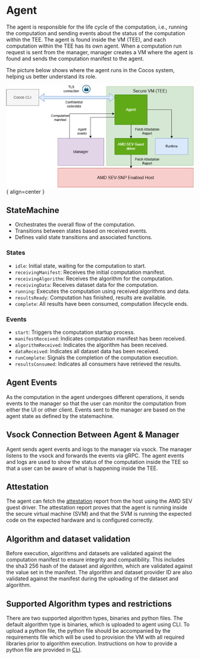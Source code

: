 # Agent

The agent is responsible for the life cycle of the computation, i.e., running the computation and sending events about the status of the computation within the TEE. The agent is found inside the VM (TEE), and each computation within the TEE has its own agent. When a computation run request is sent from the manager, manager creates a VM where the agent is found and sends the computation manifest to the agent.

The picture below shows where the agent runs in the Cocos system, helping us better understand its role.

![Agent](./img/agent.png){ align=center }

## StateMachine

- Orchestrates the overall flow of the computation.
- Transitions between states based on received events.
- Defines valid state transitions and associated functions.

### States

- `idle`: Initial state, waiting for the computation to start.
- `receivingManifest`: Receives the initial computation manifest.
- `receivingAlgorithm`: Receives the algorithm for the computation.
- `receivingData`: Receives dataset data for the computation.
- `running`: Executes the computation using received algorithms and data.
- `resultsReady`: Computation has finished, results are available.
- `complete`: All results have been consumed, computation lifecycle ends.

### Events

- `start`: Triggers the computation startup process.
- `manifestReceived`: Indicates computation manifest has been received.
- `algorithmReceived`: Indicates the algorithm has been received.
- `dataReceived`: Indicates all dataset data has been received.
- `runComplete`: Signals the completion of the computation execution.
- `resultsConsumed`: Indicates all consumers have retrieved the results.

## Agent Events

As the computation in the agent undergoes different operations, it sends events to the manager so that the user can monitor the computation from either the UI or other client. Events sent to the manager are based on the agent state as defined by the statemachine.

## Vsock Connection Between Agent & Manager

Agent sends agent events and logs to the manager via vsock. The manager listens to the vsock and forwards the events via gRPC. The agent events and logs are used to show the status of the computation inside the TEE so that a user can be aware of what is happening inside the TEE.

## Attestation

The agent can fetch the [attestation](./attestation.md) report from the host using the AMD SEV guest driver. The attestation report proves that the agent is running inside the secure virtual machine (SVM) and that the SVM is running the expected code on the expected hardware and is configured correctly.

## Algorithm and dataset validation

Before execution, algorithms and datasets are validated against the computation manifest to ensure integrity and compatibility. This includes the sha3 256 hash of the dataset and algorithm, which are validated against the value set in the manifest. The algorithm and dataset provider ID are also validated against the manifest during the uploading of the dataset and algorithm.

## Supported Algorithm types and restrictions

There are two supported algorithm types, binaries and python files. The default algorithm type is binaries, which is uploaded to agent using CLI. To upload a python file, the python file should be accompanied by the requirements file which will be used to provision the VM with all required libraries prior to algorithm execution. Instructions on how to provide a python file are provided in  [CLI](./cli.md).
